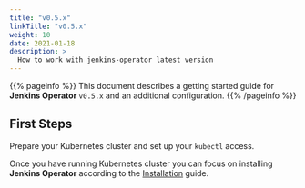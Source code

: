 ```yaml
---
title: "v0.5.x"
linkTitle: "v0.5.x"
weight: 10
date: 2021-01-18
description: >
  How to work with jenkins-operator latest version
---
```


{{% pageinfo %}}
This document describes a getting started guide for **Jenkins Operator** `v0.5.x` and an additional configuration.
{{% /pageinfo %}}

## First Steps

Prepare your Kubernetes cluster and set up your `kubectl` access.

Once you have running Kubernetes cluster you can focus on installing **Jenkins Operator** according to the [Installation](/kubernetes-operator/docs/installation/) guide.
